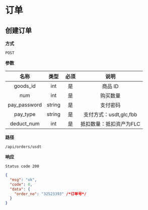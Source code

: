 # 订单

## 创建订单

**方式**

`POST`

**参数**

|    名称    |  类型  | 必须 |                     说明                      |
| :--------: | :----: | :--: | :-------------------------------------------: |
|  goods_id  |  int   |  是  |                    商品 ID                    |
|    num     |  int   |  是  |                   购买数量                    |
|   pay_password   | string |  是  |                   支付密码              |
|   pay_type   | string |  是  |                   支付方式：usdt,glc,fbb    |
|   deduct_num   | int |  是  |                   抵扣数量：抵扣资产为FLC    |

**路径**

`/api/orders/usdt`

**响应**

`Status code 200`

```json
{
  "msg": "ok",
  "code": 0,
  "data": {
    "order_no": "32523393" /*订单号*/
  }
}
```

